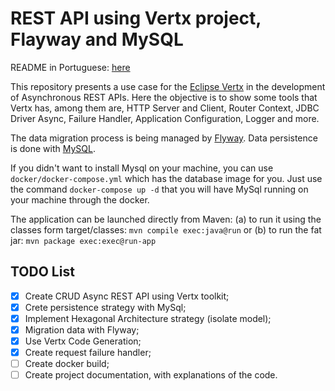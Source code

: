 # REST API using Vertx project, Flayway and MySQL

README in Portuguese: [here](docs/README.md)

This repository presents a use case for the [Eclipse Vertx](https://vertx.io/) in the development of Asynchronous REST APIs. Here the objective is to show some tools that Vertx has, among them are, HTTP Server and Client, Router Context, JDBC Driver Async, Failure Handler, Application Configuration, Logger and more.

The data migration process is being managed by [Flyway](https://flywaydb.org/). Data persistence is done with [MySQL](https://www.mysql.com/).

If you didn't want to install Mysql on your machine, you can use `docker/docker-compose.yml` which has the database image for you. Just use the command `docker-compose up -d` that you will have MySql running on your machine through the docker.

The application can be launched directly from Maven: (a) to run it using the classes form target/classes: `mvn compile exec:java@run` or (b) to run the fat jar: `mvn package exec:exec@run-app`

## TODO List
- [x] Create CRUD Async REST API  using Vertx toolkit;
- [x] Crete persistence strategy with MySql;
- [x] Implement Hexagonal Architecture strategy (isolate model);
- [x] Migration data with Flyway;
- [X] Use Vertx Code Generation;
- [x] Create request failure handler;
- [ ] Create docker build;
- [ ] Create project documentation, with explanations of the code.
